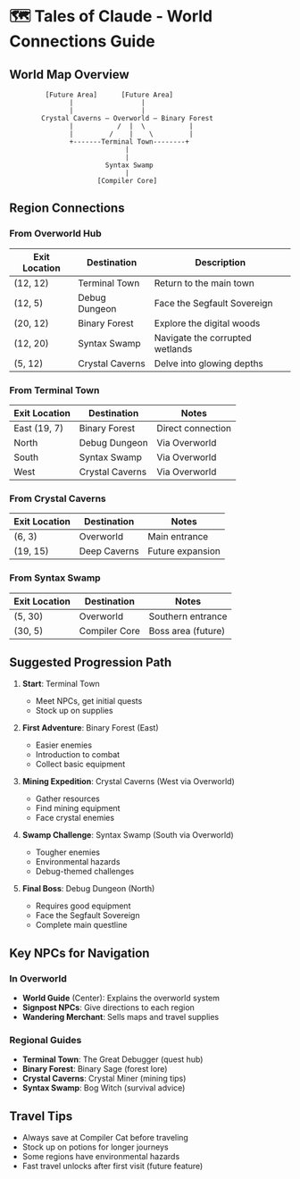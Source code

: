 # 🗺️ Tales of Claude - World Connections Guide

## World Map Overview

```
         [Future Area]      [Future Area]
               |                 |
               |                 |
        Crystal Caverns — Overworld — Binary Forest
               |           /  |  \           |
               |         /    |    \         |
               +-------Terminal Town--------+
                             |
                             |
                        Syntax Swamp
                             |
                      [Compiler Core]
```

## Region Connections

### From Overworld Hub
| Exit Location | Destination | Description |
|--------------|-------------|-------------|
| (12, 12) | Terminal Town | Return to the main town |
| (12, 5) | Debug Dungeon | Face the Segfault Sovereign |
| (20, 12) | Binary Forest | Explore the digital woods |
| (12, 20) | Syntax Swamp | Navigate the corrupted wetlands |
| (5, 12) | Crystal Caverns | Delve into glowing depths |

### From Terminal Town
| Exit Location | Destination | Notes |
|--------------|-------------|-------|
| East (19, 7) | Binary Forest | Direct connection |
| North | Debug Dungeon | Via Overworld |
| South | Syntax Swamp | Via Overworld |
| West | Crystal Caverns | Via Overworld |

### From Crystal Caverns
| Exit Location | Destination | Notes |
|--------------|-------------|-------|
| (6, 3) | Overworld | Main entrance |
| (19, 15) | Deep Caverns | Future expansion |

### From Syntax Swamp
| Exit Location | Destination | Notes |
|--------------|-------------|-------|
| (5, 30) | Overworld | Southern entrance |
| (30, 5) | Compiler Core | Boss area (future) |

## Suggested Progression Path

1. **Start**: Terminal Town
   - Meet NPCs, get initial quests
   - Stock up on supplies

2. **First Adventure**: Binary Forest (East)
   - Easier enemies
   - Introduction to combat
   - Collect basic equipment

3. **Mining Expedition**: Crystal Caverns (West via Overworld)
   - Gather resources
   - Find mining equipment
   - Face crystal enemies

4. **Swamp Challenge**: Syntax Swamp (South via Overworld)
   - Tougher enemies
   - Environmental hazards
   - Debug-themed challenges

5. **Final Boss**: Debug Dungeon (North)
   - Requires good equipment
   - Face the Segfault Sovereign
   - Complete main questline

## Key NPCs for Navigation

### In Overworld
- **World Guide** (Center): Explains the overworld system
- **Signpost NPCs**: Give directions to each region
- **Wandering Merchant**: Sells maps and travel supplies

### Regional Guides
- **Terminal Town**: The Great Debugger (quest hub)
- **Binary Forest**: Binary Sage (forest lore)
- **Crystal Caverns**: Crystal Miner (mining tips)
- **Syntax Swamp**: Bog Witch (survival advice)

## Travel Tips
- Always save at Compiler Cat before traveling
- Stock up on potions for longer journeys
- Some regions have environmental hazards
- Fast travel unlocks after first visit (future feature)